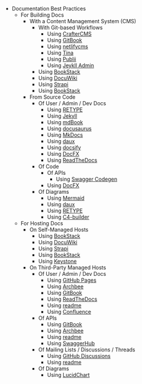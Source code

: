 * Documentation Best Practices
    * For Building Docs
      * With a Content Management System (CMS)
        * With Git-based Workflows
          * Using [CrafterCMS](https://craftercms.org)
          * Using [GitBook](https://www.gitbook.com)
          * Using [netlifycms](https://www.netlifycms.org)
          * Using [Tina](https://tina.io)
          * Using [Publii](https://getpublii.com)
          * Using [Jeykll Admin](https://jekyll.github.io/jekyll-admin/)
        * Using [BookStack](https://www.bookstackapp.com)
        * Using [DocuWiki](https://www.dokuwiki.org/dokuwiki)
        * Using [Strapi](https://strapi.io)
        * Using [BookStack](https://www.bookstackapp.com)
      * From Source Code
        * Of User / Admin / Dev Docs
          * Using [RETYPE](https://retype.com/)
          * Using [Jekyll](https://jekyllrb.com)
          * Using [mdBook](https://rust-lang.github.io/mdBook/)
          * Using [docusaurus](https://docusaurus.io/)
          * Using [MkDocs](https://www.mkdocs.org/)
          * Using [daux](http://daux.io/index.html)
          * Using [docsify](https://docsify.js.org/#/)
          * Using [DocFX](https://dotnet.github.io/docfx/)
          * Using [ReadTheDocs](https://readthedocs.org)
        * Of Code
          * Of APIs
            * Using [Swagger Codegen](https://swagger.io/tools/swagger-codegen/)
          * Using [DocFX](https://dotnet.github.io/docfx/)
        * Of Diagrams
          * Using [Mermaid](https://mermaid-js.github.io/)
          * Using [daux](http://daux.io/index.html)
          * Using [RETYPE](https://retype.com/)
          * Using [C4-builder](https://adrianvlupu.github.io/C4-Builder/#/)
    * For Hosting Docs
      * On Self-Managed Hosts
        * Using [BookStack](https://www.bookstackapp.com)
        * Using [DocuWiki](https://www.dokuwiki.org/dokuwiki)
        * Using [Strapi](https://strapi.io)
        * Using [BookStack](https://www.bookstackapp.com)
        * Using [Keystone](https://keystonejs.com)
      * On Third-Party Managed Hosts
        * Of User / Admin / Dev Docs
          * Using [GitHub Pages](https://pages.github.com)
          * Using [Archbee](https://www.archbee.io)
          * Using [GitBook](https://www.gitbook.com)
          * Using [ReadTheDocs](https://readthedocs.org)
          * Using [readme](https://readme.com/)
          * Using [Confluence](https://www.atlassian.com/software/confluence)
        * Of APIs
          * Using [GitBook](https://www.gitbook.com)
          * Using [Archbee](https://www.archbee.io)
          * Using [readme](https://readme.com/)
          * Using [SwaggerHub](https://swagger.io/tools/swaggerhub/)
        * Of Mailing Lists / Discussions / Threads
          * Using [GitHub Discussions](https://docs.github.com/en/discussions)
          * Using [readme](https://readme.com/)
        * Of Diagrams
          * Using [LucidChart](https://www.lucidchart.com/pages/)
